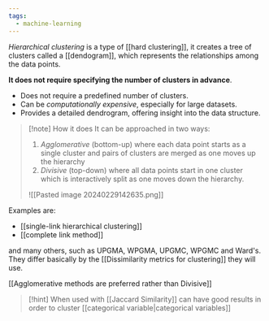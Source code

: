 ```yaml
---
tags:
  - machine-learning
---
```

*Hierarchical clustering* is a type of [[hard clustering]], it creates a tree of clusters called a [[dendogram]], which represents the relationships among the data points.

**It does not require specifying the number of clusters in advance**.

- Does not require a predefined number of clusters.
- Can be *computationally expensive*, especially for large datasets.
- Provides a detailed dendrogram, offering insight into the data structure.

>[!note] How it does
>It can be approached in two ways: 
>1. *Agglomerative* (bottom-up) where each data point starts as a single cluster and pairs of clusters are merged as one moves up the hierarchy
>2. *Divisive* (top-down) where all data points start in one cluster which is interactively split as one moves down the hierarchy.
> 
>![[Pasted image 20240229142635.png]]

Examples are:
- [[single-link hierarchical clustering]]
- [[complete link method]]

and many others, such as UPGMA, WPGMA, UPGMC, WPGMC and Ward's. They differ basically by the [[Dissimilarity metrics for clustering]] they will use.

[[Agglomerative methods are preferred rather than Divisive]]

>[!hint]
>When used with [[Jaccard Similarity]] can have good results in order to cluster [[categorical variable|categorical variables]]
